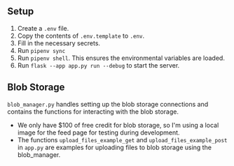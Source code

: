 ## Setup
1. Create a `.env` file. 
2. Copy the contents of `.env.template` to `.env`. 
3. Fill in the necessary secrets.
4. Run ``pipenv sync``
5. Run ``pipenv shell``. This ensures the environmental variables are loaded.
6. Run ``flask --app app.py run --debug`` to start the server.

## Blob Storage
`blob_manager.py` handles setting up the blob storage connections and contains the functions for interacting with the blob storage.  

- We only have $100 of free credit for blob storage, so I'm using a local image for the feed page for testing during development.
- The functions `upload_files_example_get` and `upload_files_example_post` in `app.py` are examples for uploading files to blob storage using the blob_manager.